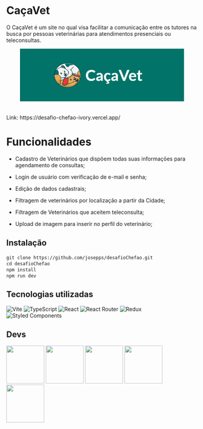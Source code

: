 # CaçaVet

O CaçaVet é um site no qual visa facilitar a comunicação entre os tutores na busca por pessoas veterinárias para atendimentos presenciais ou teleconsultas. 

<div align="center">

![Alt text](./src/img/cacavet.png)
</div>
<br>
Link: https://desafio-chefao-ivory.vercel.app/
<br>

# Funcionalidades

- Cadastro de Veterinários que dispôem todas suas informações para agendamento de consultas;

- Login de usuário com verificação de e-mail e senha;

- Edição de dados cadastrais;

- Filtragem de veterinários por localização a partir da Cidade;

- Filtragem de Veterinários que aceitem teleconsulta;

- Upload de imagem para inserir no perfil do veterinário;


## Instalação

```text
git clone https://github.com/josepps/desafioChefao.git
cd desafioChefao
npm install
npm run dev
```


## Tecnologias utilizadas

![Vite](https://img.shields.io/badge/vite-%23646CFF.svg?style=for-the-badge&logo=vite&logoColor=white)
![TypeScript](https://img.shields.io/badge/typescript-%23007ACC.svg?style=for-the-badge&logo=typescript&logoColor=white)
![React](https://img.shields.io/badge/react-%2320232a.svg?style=for-the-badge&logo=react&logoColor=%2361DAFB)
![React Router](https://img.shields.io/badge/React_Router-CA4245?style=for-the-badge&logo=react-router&logoColor=white)
![Redux](https://img.shields.io/badge/redux-%23593d88.svg?style=for-the-badge&logo=redux&logoColor=white)
![Styled Components](https://img.shields.io/badge/styled--components-DB7093?style=for-the-badge&logo=styled-components&logoColor=white)

## Devs

<a href="https://github.com/josepps"><img src="https://avatars.githubusercontent.com/u/106413273?v=4" width="100px" height="100px"></a>
<a href="https://github.com/GuilhermeRibeiro01"><img src="https://avatars.githubusercontent.com/u/109393052?v=4" width="100px" height="100px"></a>
<a href="https://github.com/alonealines"><img src="https://avatars.githubusercontent.com/u/100536475?v=4" width="100px" height="100px"></a>
<a href="https://github.com/RafaelGroetaers"><img src="https://avatars.githubusercontent.com/u/93354737?v=4" width="100px" height="100px"></a>
<a href="https://github.com/andreolimao"><img src="https://avatars.githubusercontent.com/u/109320300?v=4" width="100px" height="100px"></a>
